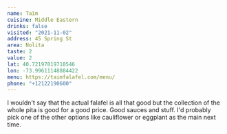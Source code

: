```yaml
---
name: Taïm
cuisine: Middle Eastern
drinks: false
visited: "2021-11-02"
address: 45 Spring St
area: Nolita
taste: 2
value: 2
lat: 40.72197819718546
lon: -73.99611148884422
menu: https://taimfalafel.com/menu/
phone: "+12122190600"
---
```


I wouldn't say that the actual falafel is all that good but the collection of the whole pita is good for a good price. Good sauces and stuff. I'd probably pick one of the other options like cauliflower or eggplant as the main next time.
